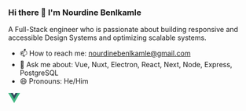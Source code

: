 ### Hi there 👋 I'm Nourdine Benlkamle

A Full-Stack engineer who is passionate about building responsive and accessible Design Systems and optimizing scalable systems.

- 📫 How to reach me: nourdinebenlkamle@gmail.com
- 🤔 Ask me about: Vue, Nuxt, Electron, React, Next, Node, Express, PostgreSQL
- 😄 Pronouns: He/Him

<svg class="logo" viewBox="0 0 128 128" width="24" height="24" data-v-327ba018=""><path fill="#42b883" d="M78.8,10L64,35.4L49.2,10H0l64,110l64-110C128,10,78.8,10,78.8,10z" data-v-327ba018=""></path><path fill="#35495e" d="M78.8,10L64,35.4L49.2,10H25.6L64,76l38.4-66H78.8z" data-v-327ba018=""></path></svg>
